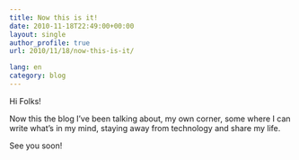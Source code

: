 ```yaml
---
title: Now this is it!
date: 2010-11-18T22:49:00+00:00
layout: single
author_profile: true
url: 2010/11/18/now-this-is-it/

lang: en
category: blog
---
```

Hi Folks!

Now this the blog I’ve been talking about, my own corner, some where I can write what’s in my mind, staying away from technology and share my life.

See you soon!